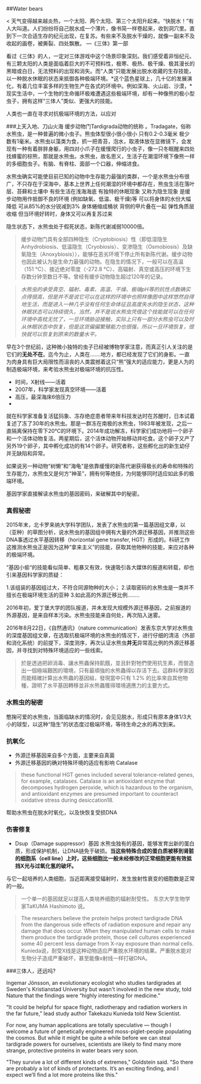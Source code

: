 ##Water bears

< 天气变得越来越炎热，一个太阳、两个太阳、第三个太阳升起来。“快脱水！”有人大叫道。人们纷纷将自己脱水成一个薄片，像书简一样卷起来，收到洞穴里。直到下一次合适生存的纪元出现，在复苏。有些来不及脱水干燥的，就像一副来不及收起的画卷，被撕裂、四处飘散。 —《三体》第一部  


看过《三体》的人，一定对三体游戏中这个场景印象深刻。我们感受着非恒纪元、有三颗太阳的人类是面临着巨大的不可预料性，极寒、极热、极干燥、极其漫长的黑暗或白日，无法预料的出现和消失。而“人类”只能发展出脱水收藏的生存技能，以一种脱水休眠的状态来抵御各种极端环境。*这个蓝色星球上，几十亿的发展演化，有着几位丰富多样的生物生产在各式的环境中。例如深海、火山岩、沙漠，*现实生活中，一个生物的生命循环极难遭遇这些极端环境，却有一种像熊的极小型虫子，拥有这样“三体人”类似、更强大的技能。

人类也一直在寻求对抗极端环境的方法，以应对


###上天入地、刀山火海
缓步动物门Tardigrada动物的统称 。Tradagate，俗称水熊虫，是一种普遍的微小虫子。熊虫体型很小很小很小 只有0.2-0.3毫米 极少数有1毫米。水熊虫以藻类为食，抓一把青苔，泡水，取液体放在显微镜下，会发现有一种有着胖胖身躯，用四对小爪子在缓慢爬行的小虫子，像一只冬眠醒来四处找蜂蜜的棕熊，那就是水熊虫。水熊虫，故名思义，生活子在潮湿环境下像熊一样的多细胞虫子。有脑、有脊柱、面部一个口器，伸缩进食。  

水熊虫确实可能使目前已知的动物中生存能力最强的类群，一个是水熊虫分布很广，不只存在于深海中，基本上世界上任何潮湿的环境中都存在，熊虫生活在落叶层、苔藓和土壤中 有些生活在浅海海底
有独特的休眠现象 又称为隐生现象
是缓步动物用作抵御不良的环境 (例如缺氧、低温、极干燥)等
可以将身体的水份大幅降低 可从85%的水分锐减到3%
身体蜷缩成桶状 背侧的甲片叠在一起 弹性角质层收缩
但当环境好转时，身体又可以再复苏过来

隐生状态下，水熊虫处于假死状态，新陈代谢减弱10000倍。

> 缓步动物门具有全部四种隐生（Cryptobiosis）性（即低湿隐生Anhydrobiosis、低温隐生（Cryobiosis）、变渗隐生（Osmobiosis）及缺氧隐生（Anoxybiosis）），能够在恶劣环境下停止所有新陈代谢。缓步动物也因此被认为是生命力最强的动物。在隐生的情况下，一般可以在高温（151 °C）、接近绝对零度（-272.8 °C）、高辐射、真空或高压的环境下生存数分钟至数日不等。曾经有缓步动物隐生超过120年的记录。

> *水熊虫的承受真空、辐射、毒素、高温、干燥、极端pH等的抗性点数确实点得很高，但是并不是说它可以在这样的环境中也照样像图中这样悠然自得地生活，而是进入一种几乎没有任何生命体征且高度失水的隐生状态，这种休眠状态可以持续很久，当然，并不是说水熊虫凭借这个技能就可以在任何环境中高枕无忧了，一旦环境胁迫接触，实际上只有一部分水熊虫可以及时从休眠状态中恢复，但是这货偏偏繁殖能力也很强，所以一旦环境恢复，很快就可以恢复到原来的数量水平。*


早在3个世纪前，这种微小独特的虫子已经被博物学家注意，而真正引人关注的是它们的**无处不在**。迄今为止，人类在.......地方，都已经发现了它们的身影。一直为肉身具有巨大局限性而沮丧的人类震撼着这只“熊”强大的适应能力，更是人为的制造极端环境，来考验水熊虫对极端环境的抗压性。
- 时间，X射线——活着
- 2007年，科学家发现真空环境——活着
- 高压，最深海床6倍压力
- 

就在科学家准备复活猛犸象、冻存绝症患者带来年科技发达时在苏醒时，日本试着复述了冻了30年的水熊虫。那是一群冻在南极的水熊虫，1983年被发现，之后一直隔离保持在零下20℃的环境下。2014年成功解冻，科学家们成功地将一个卵子和一个活体动物复活。两星期后，这个活体动物开始移动并吃食。这个卵子又产了另外19个卵子，其中孵化成功的有14个卵子。研究者称，这些孵化出的新生幼仔并无缺陷和异常。

如果说另一种动物“树懒”和“海龟”是依靠缓慢的新陈代谢获得极长的寿命和特殊的生存能力，水熊虫又是何方“神圣”，拥有何等绝技，为何能够同时适应如此多的极端环境。

基因学家直接解读水熊虫的基因密码，来破解其中的秘密。



### 真假秘密

2015年末，北卡罗来纳大学科学团队，发表了水熊虫的第一篇基因组文章，以（亚种）的草图分析，说水熊虫的基因组中拥有大量的外源迁移基因，并推测这些DNA事透过水平基因转移（horizontal gene transfer, HGT）形成的。科研工作这推测水熊虫正是因为这种“拿来主义”的技能，获取其他物种的技能，来应对各种的极端环境。  

“基因小偷“的技能看似简单、粗暴又有效，快速吸引各大媒体的报道和转载，却也引来基因科学家的质疑：

1.该组装的基因组过大，不符合同源物种的大小；
2.读取密码的水熊虫是一类并不擅长在极端环境生活的亚种 
3.如此高的外源迁移比例........

2016年初，爱丁堡大学的团队报道，并未发现大规模外源迁移基因，之前报道的外源基因，是来自样本污染。水熊虫技能来自何处，再次陷入迷雾。

2016年8月22日，《自然通讯》（nature communication）发表东京大学对水熊虫的深度基因组文章，在选取抗极端环境的水熊虫的情况下，进行仔细的清洁（外部和消化系统）的前提下，深度测序，再次认证水熊虫**并无**异常高比例的外源迁移基因，并寻找到对特殊环境适应的一些线索。

>於是透過把卵消毒、讓水熊蟲保持飢餓，並且針對牠們使用抗生素，而營造出一個極端艱困的環境，只有最頑強的水熊蟲得以存活下去。這群科學家因而能精確計算出水熊蟲的基因組，發現當中只有 1.2% 的比率來自其他物種，證明了水平基因轉移並非水熊蟲獲得環境適應力的主要方式。
### 水熊虫的秘密  

憨掬可爱的水熊虫，当面临缺水的情况时，会见见脱水，形成只有原本身体1/3大小的球型，以这种“隐生”的状态度过极端环境，等待生命之水的再次到来。

### 抗氧化

- 外源迁移基因来自多个方面，主要来自真菌  
- 外源迁移基因的确对特殊环境的适应有影响 Catalase
>these functional HGT genes included several tolerance-related genes, for example, catalases. Catalase is an antioxidant enzyme that decomposes hydrogen peroxide, which is hazardous to the organism, and antioxidant enzymes are presumed important to counteract oxidative stress during desiccation18. 

帮助水熊虫在脱水时氧化，以及快恢复受损DNA



### 伤害修复
- Dsup（Damage suppressor）基因 水熊虫独有的基因，能够发育出新的蛋白质，形成保护机制，让DNA链免于破损。**当这些特殊合成的蛋白质被移到肾脏的细胞系（cell
line）上时，这些细胞比一般未经修改的正常细胞更能有效抵挡X光与过氧化氢的破坏。**

与它一起培养的人类细胞，当近距离接受辐射时，发生放射性衰变的细胞数是正常的一般。

> 一个单一的基因就足以提高人类培养细胞的辐射耐受性。 东京大学生物学家TaKUMA Hashimoto 说。


>The researchers believe the protein helps protect tardigrade DNA from the dangerous side effects of radiation exposure and repair any damage that does occur. When they manipulated human cells to make them produce the tardigrade protein, those cell cultures experienced some 40 percent less damage from X-ray exposure than normal cells.
Kunieda说，耐受X线是这种动物适应严重脱水环境的结果。严重脱水能对生物分子造成严重破坏，甚至能像x射线一样打破DNA。

###三体人，还远吗?

Ingemar Jönsson, an evolutionary ecologist who studies tardigrades at Sweden's Kristianstad University but wasn't involved in the new study, told Nature that the findings were “highly interesting for medicine.”

“It could be helpful for space flight, radiotherapy and radiation workers in the far future,” lead study author Takekazu Kunieda told New Scientist.

For now, any human applications are totally speculative — though I welcome a future of genetically engineered moss-piglet-people populating the cosmos. But while it might be quite a while before we can steal tardigrade powers for ourselves, scientists are likely to find many more strange, protective proteins in water bears very soon.

"They survive a lot of different kinds of extremes," Goldstein said. "So there are probably a lot of kinds of protectants. It’s an exciting finding, and I expect we’ll find a lot more proteins like this."


